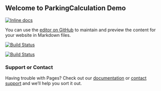 ## Welcome to ParkingCalculation Demo
[![Inline docs](http://inch-ci.org/github/AJEETX/ParkingCalculation.Demo.svg?branch=master)](http://inch-ci.org/github/AJEETX/ParkingCalculation.Demo)

You can use the [editor on GitHub](https://github.com/AJEETX/ParkingCalculation.Demo/edit/master/README.md) to maintain and preview the content for your website in Markdown files.

[![Build Status](http://inch-ci.org/github/AJEETX/ParkingCalculation.Demo.svg?branch=master)](http://inch-ci.org/github/AJEETX)

[![Build Status](https://travis-ci.org/AJEETX/ParkingCalculation.Demo.png?branch=master)](https://travis-ci.org/AJEETX/ParkingCalculation.Demo)

### Support or Contact

Having trouble with Pages? Check out our [documentation](https://help.github.com/categories/github-pages-basics/) or [contact support](https://github.com/contact) and we’ll help you sort it out.
